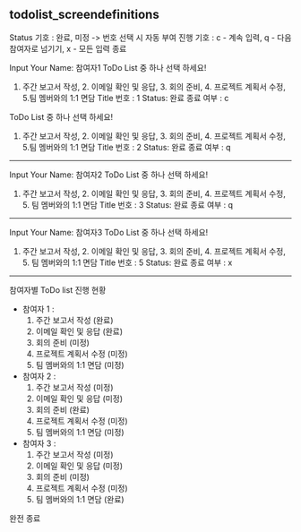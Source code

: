## todolist_screendefinitions

Status 기호 : 완료, 미정 -> 번호 선택 시 자동 부여
진행 기호 : c - 계속 입력, q - 다음 참여자로 넘기기, x - 모든 입력 종료

Input Your Name:  참여자1
ToDo List 중 하나 선택 하세요!
1. 주간 보고서 작성, 2. 이메일 확인 및 응답, 3. 회의 준비, 4. 프로젝트 계획서 수정, 5.팀 멤버와의 1:1 면담
Title 번호 :  1
Status:  완료
종료 여부 : c

ToDo List 중 하나 선택 하세요!
1. 주간 보고서 작성, 2. 이메일 확인 및 응답, 3. 회의 준비, 4. 프로젝트 계획서 수정, 5.팀 멤버와의 1:1 면담
Title 번호 :  2
Status:  완료
종료 여부 : q

------------------------
Input Your Name:  참여자2
ToDo List 중 하나 선택 하세요!
1. 주간 보고서 작성, 2. 이메일 확인 및 응답, 3. 회의 준비, 4. 프로젝트 계획서 수정, 5. 팀 멤버와의 1:1 면담
Title 번호 :  3
Status:  완료
종료 여부 : q

------------------------
Input Your Name:  참여자3
ToDo List 중 하나 선택 하세요!
1. 주간 보고서 작성, 2. 이메일 확인 및 응답, 3. 회의 준비, 4. 프로젝트 계획서 수정, 5. 팀 멤버와의 1:1 면담
Title 번호 :  5
Status:  완료
종료 여부 : x

------------------------

참여자별 ToDo list 진행 현황
- 참여자 1 : 
  1. 주간 보고서 작성 (완료)
  2. 이메일 확인 및 응답 (완료)
  3. 회의 준비 (미정)
  4. 프로젝트 계획서 수정 (미정)
  5. 팀 멤버와의 1:1 면담 (미정)
- 참여자 2 : 
  1. 주간 보고서 작성 (미정)
  2. 이메일 확인 및 응답 (미정)
  3. 회의 준비 (완료)
  4. 프로젝트 계획서 수정 (미정)
  5. 팀 멤버와의 1:1 면담 (미정)
- 참여자 3 : 
  1. 주간 보고서 작성 (미정)
  2. 이메일 확인 및 응답 (미정)
  3. 회의 준비 (미정)
  4. 프로젝트 계획서 수정 (미정)
  5. 팀 멤버와의 1:1 면담 (완료)

완전 종료
